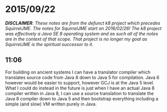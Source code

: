 # 2015/09/22

***DISCLAIMER***: _These notes are from the defunct k8 project which_
_precedes SquirrelJME. The notes for SquirrelJME start on 2016/02/26!_
_The k8 project was effectively a Java SE 8 operating system and as such_
_all of the notes are in the context of that scope. That project is no_
_longer my goal as SquirrelJME is the spiritual successor to it._

## 11:06

For building on ancient systems I can have a translator compiler which
translates source code from Java 8 down to Java 5 for compilation. Java 6
however would be easier to support, however GCJ is at the Java 5 level. What I
could do instead in the future is just when I have an actual Java 8 compiler
written in Java 8, I can use a source translation to translate the Java 8
compiler down to Java 5 and then bootstrap everything including a simple (and
slow) VM written purely in Java.

